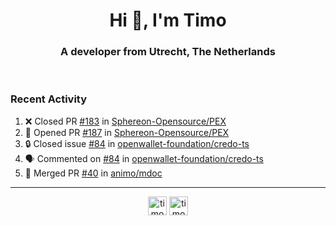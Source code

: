 <h1 align="center">Hi 👋, I'm Timo</h1>
<h3 align="center">A developer from Utrecht, The Netherlands</h3>
<br/>
<!-- https://github.com/rahuldkjain/github-profile-readme-generator --!>

<!--  <p align="left"><img src="https://github-readme-stats.vercel.app/api?username=timoglastra&show_icons=true&count_private=true&" alt="timoglastra" /></p> --!>

<!--
Github language stats
<p align="left"><img src="https://github-readme-stats.vercel.app/api/top-langs/?username=timoglastra&layout=compact" alt="timoglastra" /><p>
-->

<!-- Codestats language stats -->
<!-- <p align="left"><img src="https://codestats-readme.vercel.app/api/top-langs/?username=timoglastra&layout=compact&language_count=12" alt="timoglastra" /><p>    --!>
  
<h3>Recent Activity</h3>

<!--START_SECTION:activity-->
1. ❌ Closed PR [#183](https://github.com/Sphereon-Opensource/PEX/pull/183) in [Sphereon-Opensource/PEX](https://github.com/Sphereon-Opensource/PEX)
2. 💪 Opened PR [#187](https://github.com/Sphereon-Opensource/PEX/pull/187) in [Sphereon-Opensource/PEX](https://github.com/Sphereon-Opensource/PEX)
3. 🔒 Closed issue [#84](https://github.com/openwallet-foundation/credo-ts/issues/84) in [openwallet-foundation/credo-ts](https://github.com/openwallet-foundation/credo-ts)
4. 🗣 Commented on [#84](https://github.com/openwallet-foundation/credo-ts/issues/84#issuecomment-2495386427) in [openwallet-foundation/credo-ts](https://github.com/openwallet-foundation/credo-ts)
5. 🎉 Merged PR [#40](https://github.com/animo/mdoc/pull/40) in [animo/mdoc](https://github.com/animo/mdoc)
<!--END_SECTION:activity-->

---

<p align="center">
<a href="https://twitter.com/timoglastra" target="blank"><img align="center" src="https://cdn.jsdelivr.net/npm/simple-icons@3.0.1/icons/twitter.svg" alt="timoglastra" height="30" width="30" /></a>
<a href="https://linkedin.com/in/timoglastra" target="blank"><img align="center" src="https://cdn.jsdelivr.net/npm/simple-icons@3.0.1/icons/linkedin.svg" alt="timoglastra" height="30" width="30" /></a>
</p>



